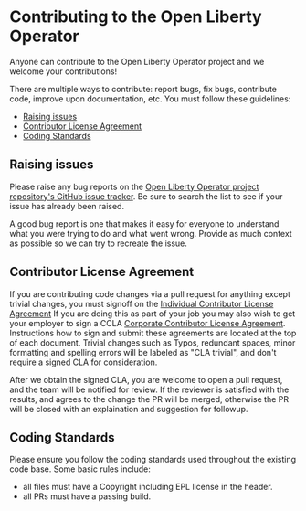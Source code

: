 # Contributing to the Open Liberty Operator

Anyone can contribute to the Open Liberty Operator project and we welcome your contributions!

There are multiple ways to contribute: report bugs, fix bugs, contribute code, improve upon documentation, etc. You must follow these guidelines:

- [Raising issues](##-Raising-issues)
- [Contributor License Agreement](##-Contributor-License-Agreement)
- [Coding Standards](##-Coding-Standards)

## Raising issues

Please raise any bug reports on the [Open Liberty Operator project repository's GitHub issue tracker](https://github.com/OpenLiberty/open-liberty-operator/issues). Be sure to search the list to see if your issue has already been raised.

A good bug report is one that makes it easy for everyone to understand what you were trying to do and what went wrong. Provide as much context as possible so we can try to recreate the issue.

## Contributor License Agreement

If you are contributing code changes via a pull request for anything except trivial changes, you must signoff on the [Individual Contributor License Agreement](cla/open-liberty-cla-individual.pdf) If you are doing this as part of your job you may also wish to get your employer to sign a CCLA [Corporate Contributor License Agreement](cla/open-liberty-cla-corporate.pdf). Instructions how to sign and submit these agreements are located at the top of each document. Trivial changes such as Typos, redundant spaces, minor formatting and spelling errors will be labeled as "CLA trivial", and don't require a signed CLA for consideration.

After we obtain the signed CLA, you are welcome to open a pull request, and the team will be notified for review. If the reviewer is satisfied with the results, and agrees to the change the PR will be merged, otherwise the PR will be closed with an explaination and suggestion for followup.

## Coding Standards

Please ensure you follow the coding standards used throughout the existing code base. Some basic rules include:

- all files must have a Copyright including EPL license in the header.
- all PRs must have a passing build.